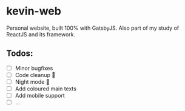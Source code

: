 # kevin-web

Personal website, built 100% with GatsbyJS.
Also part of my study of ReactJS and its framework.

## Todos:

 - [ ] Minor bugfixes
 - [ ] Code cleanup 🧼
 - [ ] Night mode 🌙
 - [ ] Add coloured main texts
 - [ ] Add mobile support
 - [ ] ...
